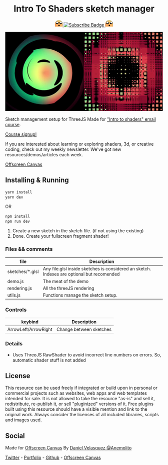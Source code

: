 <h1 align="center">Intro To Shaders sketch manager</h1>

<p align="center">
    <a href="https://offscreencanvas.com" target="_blank" rel="noopener noreferrer">
        <img width="25" src="./logo.png" alt="Offscreen Logo">
    </a>
    <a href="https://offscreencanvas.com" target="_blank" rel="noopener noreferrer">
        <img src="https://img.shields.io/badge/Learn%20More%20Webgl%20In%20The%20Newsletter-8A2BE2" alt="Subscribe Badge">
    </a>
    <a href="https://offscreencanvas.com" target="_blank" rel="noopener noreferrer">
        <img width="25" src="./logo.png" alt="Offscreen Logo">
    </a>
</p>

[![Sketches in the repo](./cover.jpg)](https://offscreencanvas.com/renders/demo-title)

Sketch management setup for ThreeJS Made for ["Intro to shaders" email course](https://offscreencanvas.com/courses/intro-to-shaders).

[Course signup!](https://offscreencanvas.com/courses/intro-to-shaders)

If you are interested about learning or exploring shaders, 3d, or creative coding, check out my weekly newsletter. We've got new resources/demos/articles each week. 

[Offscreen Canvas](https://offscreencanvas.com/)

## Installing & Running

```
yarn install
yarn dev
```

OR

```
npm install
npm run dev
```

1. Create a new sketch in the sketch file. (if not using the existing)
2. Done. Create your fullscreen fragment shader!

### Files && comments

| file | Description |
| --- | --- |
| sketches/*.glsl | Any file.glsl inside sketches is considered an sketch. Indexes are optional but recomended |
| demo.js | The meat of the demo |
| rendering.js | All the threeJS rendering |
| utils.js | Functions manage the sketch setup. |


### Controls

| keybind | Description |
| --- | --- |
| ArrowLeft/ArrowRight | Change between sketches |

### Details

- Uses ThreeJS RawShader to avoid incorrect line numbers on errors. So, automatic shader stuff is not added

## License

This resource can be used freely if integrated or build upon in personal or commercial projects such as websites, web apps and web templates intended for sale. It is not allowed to take the resource "as-is" and sell it, redistribute, re-publish it, or sell "pluginized" versions of it. Free plugins built using this resource should have a visible mention and link to the original work. Always consider the licenses of all included libraries, scripts and images used.

## Social

Made for [Offscreen Canvas](https://offscreencanvas.com/)
By [Daniel Velasquez @Anemolito](https://twitter.com/Anemolito)

[Twitter](https://twitter.com/Anemolito) - [Portfolio](https://velasquezdaniel.com/) - [Github](https://github.com/Anemolo) - [Offscreen Canvas](https://offscreencanvas.com/)
